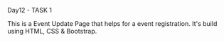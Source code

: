 Day12 - TASK 1 

This is a Event Update Page that helps for a event registration.
It's build using HTML, CSS & Bootstrap.